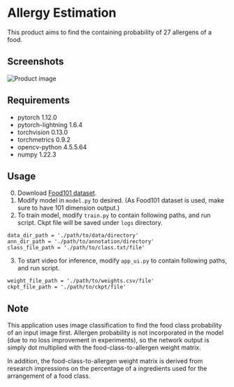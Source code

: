 # Allergy Estimation
This product aims to find the containing probability of 27 allergens of a food.

## Screenshots
![Product image](https://user-images.githubusercontent.com/70369563/198619355-32197323-71eb-4007-9f6d-14db7e14a8d6.png)

## Requirements
- pytorch 1.12.0
- pytorch-lightning 1.6.4
- torchvision 0.13.0
- torchmetrics 0.9.2
- opencv-python 4.5.5.64
- numpy 1.22.3

## Usage
0. Download [Food101 dataset](https://data.vision.ee.ethz.ch/cvl/datasets_extra/food-101/).
1. Modify model in `model.py` to desired. (As Food101 dataset is used, make sure to have 101 dimension output.)
2. To train model, modify `train.py` to contain following paths, and run script. Ckpt file will be saved under `logs` directory.
```
data_dir_path = './path/to/data/directory'
ann_dir_path = './path/to/annotation/directory'
class_file_path = './path/to/class.txt/file'
```
3. To start video for inference, modify `app_ui.py` to contain following paths, and run script.
```
weight_file_path = './path/to/weights.csv/file'
ckpt_file_path = './path/to/ckpt/file'
```

## Note
This application uses image classification to find the food class probability of an input image first. Allergen probability is not incorporated in the model (due to no loss improvement in experiments), so the network output is simply dot multiplied with the food-class-to-allergen weight matrix.

In addition, the food-class-to-allergen weight matrix is derived from research impressions on the percentage of a ingredients used for the arrangement of a food class.